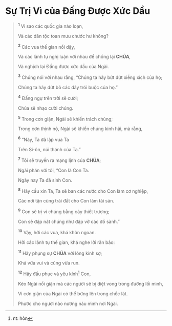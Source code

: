 # Sự Trị Vì của Đấng Được Xức Dầu

> <sup><b>1</b></sup> Vì sao các quốc gia náo loạn,
>
> Và các dân tộc toan mưu chước hư không?
>
> <sup><b>2</b></sup> Các vua thế gian nổi dậy,
>
> Và các lãnh tụ nghị luận với nhau để chống lại **CHÚA**,
>
> Và nghịch lại Đấng được xức dầu của Ngài.
>
> <sup><b>3</b></sup> Chúng nói với nhau rằng, “Chúng ta hãy bứt đứt xiềng xích của họ;
>
> Chúng ta hãy dứt bỏ các dây trói buộc của họ.”
>
> <sup><b>4</b></sup> Đấng ngự trên trời sẽ cười;
>
> Chúa sẽ nhạo cười chúng.
>
> <sup><b>5</b></sup> Trong cơn giận, Ngài sẽ khiển trách chúng;
>
> Trong cơn thịnh nộ, Ngài sẽ khiến chúng kinh hãi, mà rằng,
>
> <sup><b>6</b></sup> “Này, Ta đã lập vua Ta
>
> Trên Si-ôn, núi thánh của Ta.”
>
> <sup><b>7</b></sup> Tôi sẽ truyền ra mạng lịnh của **CHÚA**;
>
> Ngài phán với tôi, “Con là Con Ta.
>
> Ngày nay Ta đã sinh Con.
>
> <sup><b>8</b></sup> Hãy cầu xin Ta, Ta sẽ ban các nước cho Con làm cơ nghiệp,
>
> Các nơi tận cùng trái đất cho Con làm tài sản.
>
> <sup><b>9</b></sup> Con sẽ trị vì chúng bằng cây thiết trượng;
>
> Con sẽ đập nát chúng như đập vỡ các đồ sành.”
>
> <sup><b>10</b></sup> Vậy, hỡi các vua, khá khôn ngoan.
>
> Hỡi các lãnh tụ thế gian, khá nghe lời răn bảo:
>
> <sup><b>11</b></sup> Hãy phụng sự **CHÚA** với lòng kính sợ;
>
> Khá vừa vui và cũng vừa run.
>
> <sup><b>12</b></sup> Hãy đầu phục và yêu kính[^1-9543b84c-afe9-4b54-a00c-956a2d5a5cc8] Con,
>
> Kẻo Ngài nổi giận mà các người sẽ bị diệt vong trong đường lối mình,
>
> Vì cơn giận của Ngài có thể bừng lên trong chốc lát.
>
> Phước cho người nào nương náu mình nơi Ngài.

[^1-9543b84c-afe9-4b54-a00c-956a2d5a5cc8]: nt: hôn